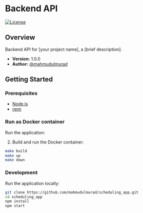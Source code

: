 # Backend API

[![License](https://img.shields.io/badge/license-MIT-blue.svg)](LICENSE)

## Overview

Backend API for [your project name], a [brief description].

-   **Version:** 1.0.0
-   **Author:** [@mahmudulmurad](https://github.com/mahmudulmurad)

## Getting Started

### Prerequisites

-   [Node.js](https://nodejs.org/)
-   [npm](https://www.npmjs.com/)

### Run as Docker container

Run the application:

2. Build and run the Docker container:

```bash
make build
make up
make down
```

### Development

Run the application locally:

```bash
git clone https://github.com/mahmudulmurad/scheduling_app.git
cd scheduling_app
npm install
npm start
```

